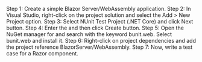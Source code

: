Step 1: Create a simple Blazor Server/WebAssembly application.
Step 2: In Visual Studio, right-click on the project solution and select the Add > New Project option.
Step 3: Select NUnit Test Project (.NET Core) and click Next button.
Step 4: Enter the <ProjectName> and then click Create button.
Step 5: Open the NuGet manager for <ProjectName> and search with the keyword bunit.web. Select bunit.web and install it.
Step 6: Right-click on <ProjectName> project dependencies and add the project reference BlazorServer/WebAssembly.
Step 7: Now, write a test case for a Razor component.
